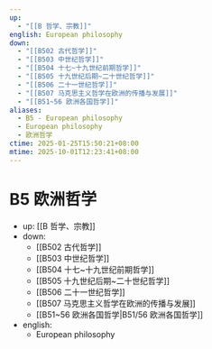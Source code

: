 ```yaml
---
up:
  - "[[B 哲学、宗教]]"
english: European philosophy
down:
  - "[[B502 古代哲学]]"
  - "[[B503 中世纪哲学]]"
  - "[[B504 十七~十九世纪前期哲学]]"
  - "[[B505 十九世纪后期~二十世纪哲学]]"
  - "[[B506 二十一世纪哲学]]"
  - "[[B507 马克思主义哲学在欧洲的传播与发展]]"
  - "[[B51~56 欧洲各国哲学]]"
aliases:
  - B5 - European philosophy
  - European philosophy
  - 欧洲哲学
ctime: 2025-01-25T15:50:21+08:00
mtime: 2025-10-01T12:23:41+08:00
---
```


# B5 欧洲哲学

- up: [[B 哲学、宗教]]
- down:
	- [[B502 古代哲学]]
	- [[B503 中世纪哲学]]
	- [[B504 十七~十九世纪前期哲学]]
	- [[B505 十九世纪后期~二十世纪哲学]]
	- [[B506 二十一世纪哲学]]
	- [[B507 马克思主义哲学在欧洲的传播与发展]]
	- [[B51~56 欧洲各国哲学|B51/56 欧洲各国哲学]]
- english:
	- European philosophy

